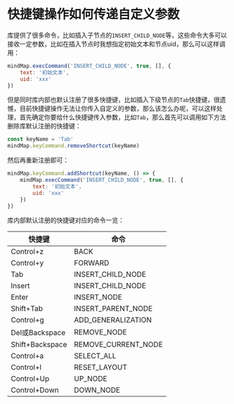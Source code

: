 # 快捷键操作如何传递自定义参数

库提供了很多命令，比如插入子节点的`INSERT_CHILD_NODE`等，这些命令大多可以接收一定参数，比如在插入节点时我想指定初始文本和节点uid，那么可以这样调用：

```js
mindMap.execCommand('INSERT_CHILD_NODE', true, [], {
    text: '初始文本',
    uid: 'xxx'
})
```

但是同时库内部也默认注册了很多快捷键，比如插入下级节点的`Tab`快捷键，很遗憾，目前快捷键操作无法让你传入自定义的参数，那么该怎么办呢，可以这样处理，首先确定你要给什么快捷键传入参数，比如`Tab`，那么首先可以调用如下方法删除库默认注册的快捷键：

```js
const keyName = 'Tab'
mindMap.keyCommand.removeShortcut(keyName)
```

然后再重新注册即可：

```js
mindMap.keyCommand.addShortcut(keyName, () => {
    mindMap.execCommand('INSERT_CHILD_NODE', true, [], {
        text: '初始文本',
        uid: 'xxx'
    })
})
```

库内部默认注册的快捷键对应的命令一览：

| 快捷键          | 命令                |
| --------------- | ------------------- |
| Control+z       | BACK                |
| Control+y       | FORWARD             |
| Tab             | INSERT_CHILD_NODE   |
| Insert          | INSERT_CHILD_NODE   |
| Enter           | INSERT_NODE         |
| Shift+Tab       | INSERT_PARENT_NODE  |
| Control+g       | ADD_GENERALIZATION  |
| Del或Backspace  | REMOVE_NODE         |
| Shift+Backspace | REMOVE_CURRENT_NODE |
| Control+a       | SELECT_ALL          |
| Control+l       | RESET_LAYOUT        |
| Control+Up      | UP_NODE             |
| Control+Down    | DOWN_NODE           |



